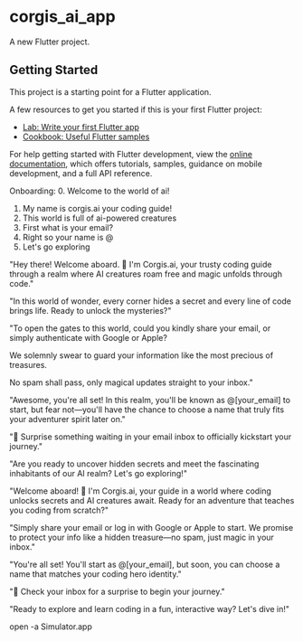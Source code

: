 # corgis_ai_app

A new Flutter project.

## Getting Started

This project is a starting point for a Flutter application.

A few resources to get you started if this is your first Flutter project:

- [Lab: Write your first Flutter app](https://docs.flutter.dev/get-started/codelab)
- [Cookbook: Useful Flutter samples](https://docs.flutter.dev/cookbook)

For help getting started with Flutter development, view the
[online documentation](https://docs.flutter.dev/), which offers tutorials,
samples, guidance on mobile development, and a full API reference.


Onboarding: 
0. Welcome to the world of ai! 
1. My name is corgis.ai your coding guide! 
2. This world is full of ai-powered 
creatures 
3. First what is your email? 
4. Right so your name is @<username will me email>
5. Let's go exploring            




"Hey there! Welcome aboard. 🌌 I'm Corgis.ai, your trusty coding guide through a realm where AI creatures roam free and magic unfolds through code."

"In this world of wonder, every corner hides a secret and every line of code brings life. Ready to unlock the mysteries?"

"To open the gates to this world, could you kindly share your email, or simply authenticate with Google or Apple?

We solemnly swear to guard your information like the most precious of treasures.

No spam shall pass, only magical updates straight to your inbox."

"Awesome, you're all set! In this realm, you'll be known as @[your_email] to start, but fear not—you'll have the chance to choose a name that truly fits your adventurer spirit later on."

"🔔 Surprise something waiting in your email inbox to officially kickstart your journey."

"Are you ready to uncover hidden secrets and meet the fascinating inhabitants of our AI realm? Let's go exploring!"






"Welcome aboard! 🌌 I'm Corgis.ai, your guide in a world where coding unlocks secrets and AI creatures await. Ready for an adventure that teaches you coding from scratch?"

"Simply share your email or log in with Google or Apple to start. We promise to protect your info like a hidden treasure—no spam, just magic in your inbox."

"You're all set! You'll start as @[your_email], but soon, you can choose a name that matches your coding hero identity."

"🔔 Check your inbox for a surprise to begin your journey."

"Ready to explore and learn coding in a fun, interactive way? Let's dive in!"

open -a Simulator.app 
